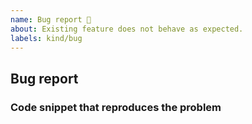 ```yaml
---
name: Bug report 🐛
about: Existing feature does not behave as expected.
labels: kind/bug
---
```


## Bug report

<!--
  Before reporting a bug, make sure PHP CS Fixer is up-to-date.

  Please describe the problem and provide technical details such as:
   * PHP version: php -v
   * PHP CS Fixer version: php-cs-fixer -V
   * the command used to run PHP CS Fixer (run with `-vvv`)
   * the configuration (file) you used
-->

### Code snippet that reproduces the problem

<!--
  Provide a minimal code snippet before running PHP CS Fixer. If relevant,
  also provide the expected output, the actual output and/or the error that
  occurred, if any.

  Please use markdown syntax for each code snippet, e.g.:

  ```php
  <?php
  $var = 'foo';
  ```
-->
